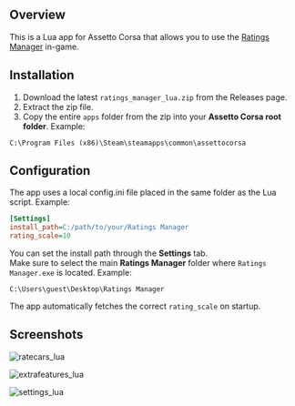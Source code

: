 ## Overview

This is a Lua app for Assetto Corsa that allows you to use the [Ratings Manager](https://github.com/ReneValjaots/Ac.Ratings) in-game.

## Installation
1. Download the latest `ratings_manager_lua.zip` from the Releases page.
2. Extract the zip file.
3. Copy the entire `apps` folder from the zip into your **Assetto Corsa root folder**. Example:

  ```
  C:\Program Files (x86)\Steam\steamapps\common\assettocorsa
  ```

## Configuration

The app uses a local config.ini file placed in the same folder as the Lua script. Example:

```ini
[Settings]
install_path=C:/path/to/your/Ratings Manager
rating_scale=10
```

You can set the install path through the **Settings** tab.\
Make sure to select the main **Ratings Manager** folder where `Ratings Manager.exe` is located. Example:

```
C:\Users\guest\Desktop\Ratings Manager
```

The app automatically fetches the correct `rating_scale` on startup.

## Screenshots

![ratecars_lua](https://github.com/user-attachments/assets/2ef9141f-554b-44cd-add6-ba47294a88c9)

![extrafeatures_lua](https://github.com/user-attachments/assets/9b3cdc70-6c35-4ce7-a517-3953349d1a30)

![settings_lua](https://github.com/user-attachments/assets/517b32fe-8a9b-4892-bf36-0473a199620b)



